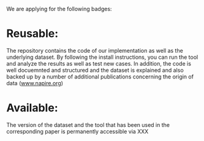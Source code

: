 We are applying for the following badges:

# Reusable:
The repository contains the code of our implementation as well as the underlying dataset. 
By following the install instructions, you can run the tool and analyze the results as well as test new cases.
In addition, the code is well docuemnted and structured and the dataset is explained and also backed up by a number of additional publications concerning the origin of data (www.napire.org)

# Available: 
The version of the dataset and the tool that has been used in the corresponding paper is permanently accessible via XXX

